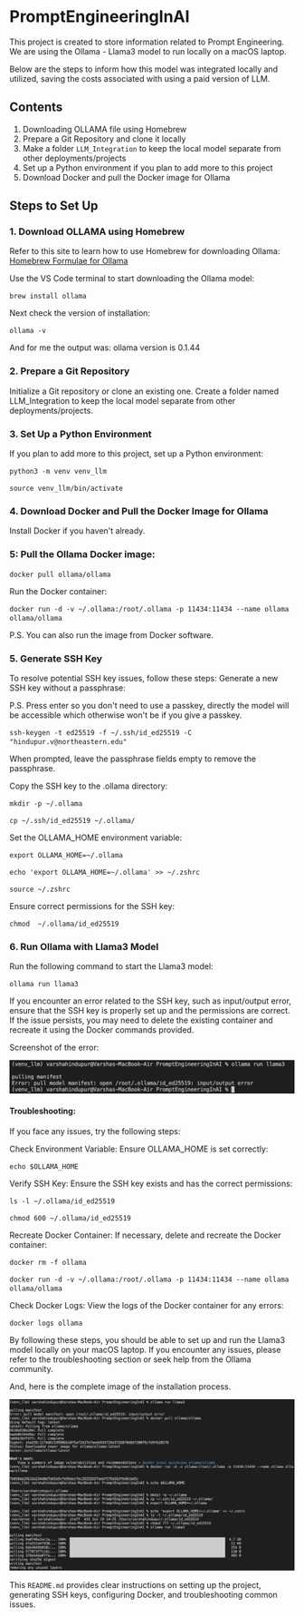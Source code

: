 # PromptEngineeringInAI

This project is created to store information related to Prompt Engineering. 
We are using the Ollama - Llama3 model to run locally on a macOS laptop.

Below are the steps to inform how this model was integrated locally and utilized, saving the costs associated with using a paid version of LLM.

## Contents
1. Downloading OLLAMA file using Homebrew
2. Prepare a Git Repository and clone it locally
3. Make a folder `LLM_Integration` to keep the local model separate from other deployments/projects
4. Set up a Python environment if you plan to add more to this project
5. Download Docker and pull the Docker image for Ollama

## Steps to Set Up

### 1. Download OLLAMA using Homebrew

Refer to this site to learn how to use Homebrew for downloading Ollama: [Homebrew Formulae for Ollama](https://formulae.brew.sh/formula/ollama)

Use the VS Code terminal to start downloading the Ollama model:

```
brew install ollama
```

Next check the version of installation: 
```
ollama -v
```

And for me the output was: ollama version is 0.1.44

### 2. Prepare a Git Repository

Initialize a Git repository or clone an existing one.
Create a folder named LLM_Integration to keep the local model separate from other deployments/projects.

### 3. Set Up a Python Environment
If you plan to add more to this project, set up a Python environment:

```
python3 -m venv venv_llm
```

```
source venv_llm/bin/activate
```

### 4. Download Docker and Pull the Docker Image for Ollama
Install Docker if you haven't already.

### 5: Pull the Ollama Docker image:

```
docker pull ollama/ollama
```

Run the Docker container:

```
docker run -d -v ~/.ollama:/root/.ollama -p 11434:11434 --name ollama ollama/ollama
```

P.S. You can also run the image from Docker software.

### 5. Generate SSH Key

To resolve potential SSH key issues, follow these steps:
Generate a new SSH key without a passphrase:

P.S. Press enter so you don't need to use a passkey, directly the model will be accessible which otherwise won't be if you give a passkey.

```
ssh-keygen -t ed25519 -f ~/.ssh/id_ed25519 -C "hindupur.v@northeastern.edu"
```

When prompted, leave the passphrase fields empty to remove the passphrase.

Copy the SSH key to the .ollama directory:


```
mkdir -p ~/.ollama
```

```
cp ~/.ssh/id_ed25519 ~/.ollama/
```

Set the OLLAMA_HOME environment variable:

```
export OLLAMA_HOME=~/.ollama
```

```
echo 'export OLLAMA_HOME=~/.ollama' >> ~/.zshrc
```

```
source ~/.zshrc
```

Ensure correct permissions for the SSH key:

```
chmod  ~/.ollama/id_ed25519
```

### 6. Run Ollama with Llama3 Model
Run the following command to start the Llama3 model:

```
ollama run llama3
```

If you encounter an error related to the SSH key, such as input/output error, ensure that the SSH key is properly set up and the permissions are correct. If the issue persists, you may need to delete the existing container and recreate it using the Docker commands provided.

Screenshot of the error:

<img src="issue_key_error.png" />

#### Troubleshooting:

If you face any issues, try the following steps:

Check Environment Variable: Ensure OLLAMA_HOME is set correctly:

```
echo $OLLAMA_HOME
```

Verify SSH Key: Ensure the SSH key exists and has the correct permissions:

```
ls -l ~/.ollama/id_ed25519
```
```
chmod 600 ~/.ollama/id_ed25519
```

Recreate Docker Container: If necessary, delete and recreate the Docker container:

```
docker rm -f ollama
```

```
docker run -d -v ~/.ollama:/root/.ollama -p 11434:11434 --name ollama ollama/ollama
```

Check Docker Logs: View the logs of the Docker container for any errors:

```
docker logs ollama
```

By following these steps, you should be able to set up and run the Llama3 model locally on your macOS laptop. If you encounter any issues, please refer to the troubleshooting section or seek help from the Ollama community.

And, here is the complete image of the installation process.

<img src="installation_guide.png" />

This `README.md` provides clear instructions on setting up the project, generating SSH keys, configuring Docker, and troubleshooting common issues.